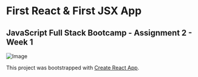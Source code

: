 # First React & First JSX App

## JavaScript Full Stack Bootcamp - Assignment 2 - Week 1


![Image](https://user-images.githubusercontent.com/116047642/230254177-05aa7a69-7845-407b-ae5c-6cac4adafabd.png)




This project was bootstrapped with [Create React App](https://github.com/facebook/create-react-app).


